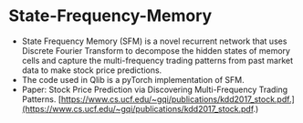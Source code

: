 # State-Frequency-Memory
- State Frequency Memory (SFM) is a novel recurrent network that uses Discrete Fourier Transform to decompose the hidden states of memory cells and capture the multi-frequency trading patterns from past market data to make stock price predictions. 
- The code used in Qlib is a pyTorch implementation of SFM.
- Paper: Stock Price Prediction via Discovering Multi-Frequency Trading Patterns. [https://www.cs.ucf.edu/~gqi/publications/kdd2017_stock.pdf.](https://www.cs.ucf.edu/~gqi/publications/kdd2017_stock.pdf.)